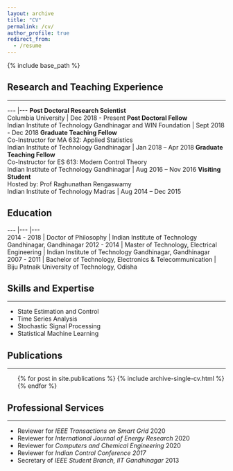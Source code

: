 ```yaml
---
layout: archive
title: "CV"
permalink: /cv/
author_profile: true
redirect_from:
  - /resume
---
```


{% include base_path %}

## Research and Teaching Experience
___

--- |--- 
 **Post Doctoral Research Scientist**<br>Columbia University | Dec 2018 - Present 
 **Post Doctoral Fellow**<br>Indian Institute of Technology Gandhinagar and WIN Foundation | Sept 2018 - Dec 2018 
 **Graduate Teaching Fellow**<br>Co-Instructor for MA 632: Applied Statistics<br>Indian Institute of Technology Gandhinagar | Jan 2018 – Apr 2018 
 **Graduate Teaching Fellow**<br>Co-Instructor for ES 613: Modern Control Theory<br>Indian Institute of Technology Gandhinagar | Aug 2016 – Nov 2016 
 **Visiting Student**<br>Hosted by: Prof Raghunathan Rengaswamy<br>Indian Institute of Technology Madras | Aug 2014 – Dec 2015 

## Education

---	|---	|---	
 2014 - 2018 | Doctor of Philosophy | Indian Institute of Technology Gandhinagar, Gandhinagar 
 2012 - 2014 | Master of Technology, Electrical Engineering | Indian Institute of Technology Gandhinagar, Gandhinagar 
 2007 - 2011 | Bachelor of Technology, Electronics & Telecommunication | Biju Patnaik University of Technology, Odisha 


## Skills and Expertise
___
* State Estimation and Control
* Time Series Analysis
* Stochastic Signal Processing
* Statistical Machine Learning


## Publications
___
  <ul>{% for post in site.publications %}
    {% include archive-single-cv.html %}
  {% endfor %}</ul>
 
  
## Professional Services
___
- Reviewer for *IEEE Transactions on Smart Grid* 2020
- Reviewer for *International Journal of Energy Research* 2020
- Reviewer for *Computers and Chemical Engineering* 2020
- Reviewer for *Indian Control Conference 2017*
- Secretary of *IEEE Student Branch, IIT Gandhinagar* 2013

